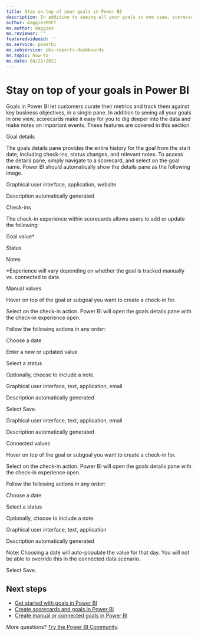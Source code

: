 ```yaml
---
title: Stay on top of your goals in Power BI
description: In addition to seeing all your goals in one view, scorecards make it easy for you to dig deeper into the data and make notes on important events.
author: maggiesMSFT
ms.author: maggies
ms.reviewer: ''
featuredvideoid: ''
ms.service: powerbi
ms.subservice: pbi-reports-dashboards
ms.topic: how-to
ms.date: 04/22/2021
---
```

# Stay on top of your goals in Power BI

Goals in Power BI let customers curate their metrics and track them against key business objectives, in a single pane. In addition to seeing all your goals in one view, scorecards make it easy for you to dig deeper into the data and make notes on important events. These features are covered in this section. 

Goal details 

The goals details pane provides the entire history for the goal from the start date, including check-ins, status changes, and relevant notes. To access the details pane, simply navigate to a scorecard, and select on the goal name. Power BI should automatically show the details pane as the following image. 

Graphical user interface, application, website

Description automatically generated 

Check-ins 

The check-in experience within scorecards allows users to add or update the following: 

Goal value* 

Status 

Notes 

*Experience will vary depending on whether the goal is tracked manually vs. connected to data.  

Manual values 

Hover on top of the goal or subgoal you want to create a check-in for.  

Select on the check-in action. Power BI will open the goals details pane with the check-in experience open. 

Follow the following actions in any order: 

Choose a date 

Enter a new or updated value 

Select a status 

Optionally, choose to include a note. 

Graphical user interface, text, application, email

Description automatically generated 

Select Save. 

Graphical user interface, text, application, email

Description automatically generated 

Connected values 

Hover on top of the goal or subgoal you want to create a check-in for.  

Select on the check-in action. Power BI will open the goals details pane with the check-in experience open. 

Follow the following actions in any order: 

Choose a date  

Select a status 

Optionally, choose to include a note. 

Graphical user interface, text, application

Description automatically generated 

Note: Choosing a date will auto-populate the value for that day. You will not be able to override this in the connected data scenario. 

Select Save. 

## Next steps

- [Get started with goals in Power BI](service-goals-intro.md)
- [Create scorecards and goals in Power BI](service-goals-create.md)
- [Create manual or connected goals in Power BI](service-goals-manual-connected.md)

More questions? [Try the Power BI Community](https://community.powerbi.com/).
